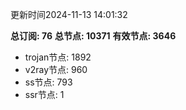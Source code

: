 更新时间2024-11-13 14:01:32

**总订阅: 76**
**总节点: 10371**
**有效节点: 3646**
- trojan节点: 1892
- v2ray节点: 960
- ss节点: 793
- ssr节点: 1
